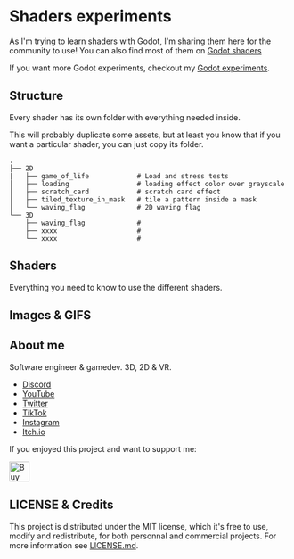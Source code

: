 # Shaders experiments

<!-- 
<p align="center">
  <img src="godot_experiments_social_preview.jpg" width="720">
</p>
-->

As I'm trying to learn shaders with Godot, I'm sharing them here for the community to use! You can also find most of them on [Godot shaders](https://godotshaders.com/author/mreliptik/)

If you want more Godot experiments, checkout my [Godot experiments](https://github.com/MrEliptik/godot_experiments).

## Structure

Every shader has its own folder with everything needed inside. 

This will probably duplicate some assets, but at least you know that if you want a particular shader, you can just copy its folder.

    .
    ├── 2D
    |   ├── game_of_life            # Load and stress tests
    │   ├── loading                 # loading effect color over grayscale
    │   ├── scratch_card            # scratch card effect
    │   ├── tiled_texture_in_mask   # tile a pattern inside a mask
    │   └── waving_flag             # 2D waving flag
    └── 3D                    
        ├── waving_flag             # 
        ├── xxxx                    # 
        └── xxxx                    #

## Shaders

Everything you need to know to use the different shaders.

## Images & GIFS

## About me

Software engineer & gamedev. 3D, 2D & VR. 

- [Discord](https://discord.gg/83nFRPTP6t)
- [YouTube](https://www.youtube.com/channel/UCANaLfiFwsHttGv6qGvSEIw)
- [Twitter](https://twitter.com/mreliptik_)
- [TikTok](https://www.tiktok.com/@mreliptik)
- [Instagram](https://www.instagram.com/_mreliptik)
- [Itch.io](https://mreliptik.itch.io/)

If you enjoyed this project and want to support me:

<a href='https://ko-fi.com/H2H23ODS7' target='_blank'><img height='36' style='border:0px;height:36px;' src='https://cdn.ko-fi.com/cdn/kofi1.png?v=3' border='0' alt='Buy Me a Coffee at ko-fi.com' /></a>

## LICENSE & Credits

This project is distributed under the MIT license, which it's free to use, modify and redistribute, for both personnal and commercial projects. For more information see [LICENSE.md](https://github.com/MrEliptik/shaders_experiments/blob/master/LICENSE).
